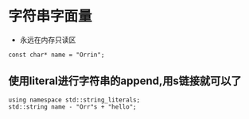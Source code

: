 # 字符串字面量
- 永远在内存只读区
```cfgrlanguage
const char* name = "Orrin";

```
## 使用literal进行字符串的append,用s链接就可以了
```cfgrlanguage
using namespace std::string_literals;
std::string name - "Orr"s + "hello";

```